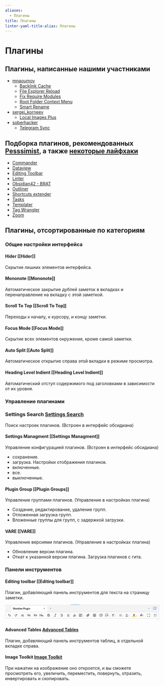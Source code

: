 ```yaml
---
aliases:
  - Плагины
title: Плагины
linter-yaml-title-alias: Плагины
---
```


# Плагины

## Плагины, написанные нашими участниками

- [mnaoumov](../Участники/mnaoumov.md)
  - [Backlink Cache](Backlink%20Cache.md)
  - [File Explorer Reload](File%20Explorer%20Reload.md)
  - [Fix Require Modules](Fix%20Require%20Modules.md)
  - [Root Folder Context Menu](Root%20Folder%20Context%20Menu.md)
  - [Smart Rename](Smart%20Rename.md)
- [sergei_korneev](../Участники/sergei_korneev.md)
  - [Local Images Plus](Local%20Images%20Plus.md)
- [soberhacker](../Участники/soberhacker.md)
  - [Telegram Sync](Telegram%20Sync.md)

## Подборка плагинов, рекомендованных [Pesssimist](../Участники/Pesssimist.md), а также [некоторые лайфхаки](../Лайфхаки%20и%20просто%20полезные%20советы.md)

- [Commander](Commander.md)
- [Dataview](Dataview.md)
- [Editing Toolbar](Editing%20Toolbar.md)
- [Linter](Linter.md)
- [Obsidian42 - BRAT](Obsidian42%20-%20BRAT.md)
- [Outliner](Outliner.md)
- [Shortcuts extender](Shortcuts%20extender.md)
- [Tasks](Tasks.md)
- [Templater](Templater.md)
- [Tag Wrangler](Tag%20Wrangler.md)
- [Zoom](Zoom.md)

## **Плагины, отсортированные по категориям**

### **Общие настройки интерфейса**

#### Hider [[Hider]]

Скрытие лишних элементов интерфейса.

#### Mononote [[Mononote]]

Автоматическое закрытие дублей заметок в вкладках и перенаправление на вкладку с этой заметкой.

#### Scroll To Top [[Scroll To Top]]

Переходы к началу, к курсору, и концу заметки.

#### Focus Mode [[Focus Mode]]

Скрытие всех элементов окружения, кроме самой заметки.

#### Auto Split [[Auto Split]]

Автоматическое открытие справа этой вкладки в режиме просмотра.

#### Heading Level Indient [[Heading Level Indient]]

Автоматический отступ содержимого под заголовками в зависимости от их уровня.

### **Управление плагинами**

### Settings Search [Settings Search](Settings%20Search.md)

Поиск настроек плагинов. (Встроен в интерфейс обсидиана)

#### Settings Managment [[Settings Managment]]

Управление конфигурацией плагинов. (Встроен в интерфейс обсидиана)

- сохранение.
- загрузка.
Настройки отображения плагинов.
- включенные.
- все.
- выключенные.

#### Plugin Group [[Plugin Groups]]

Управление группами плагинов. (Управление в настройках плагина)

- Создание, редактирование, удаление групп.
- Отложенная загрузка групп.
- Вложенные группы для групп, с задержкой загрузки.

#### VARE [[VARE]]

Управление версиями плагинов. (Управление в настройках плагина)

- Обновление версии плагина.
- Откат к указанной версии плагина.
Загрузка плагинов с гита.

### **Панели инструментов**

#### Editing toolbar [[Editing toolbar]]

Плагин, добавляющий панель инструментов для текста на страницу заметки.

![](../!!files/Pasted%20image%2020241114105523.png)

#### Advanced Tables [Advanced Tables](Advanced%20Tables.md)

Плагин, добавляющий панель инструментов таблиц, в отдельной вкладке справа.

#### Image Toolkit [Image Toolkit](Image%20Toolkit.md)

При нажатии на изображение оно откроется, и вы сможете просмотреть его, увеличить, переместить, повернуть, отразить, инвертировать и скопировать.
